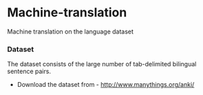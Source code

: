 # Machine-translation
Machine translation on the language dataset


### Dataset

The dataset consists of the large number of tab-delimited bilingual sentence pairs.
- Download the dataset from - http://www.manythings.org/anki/




